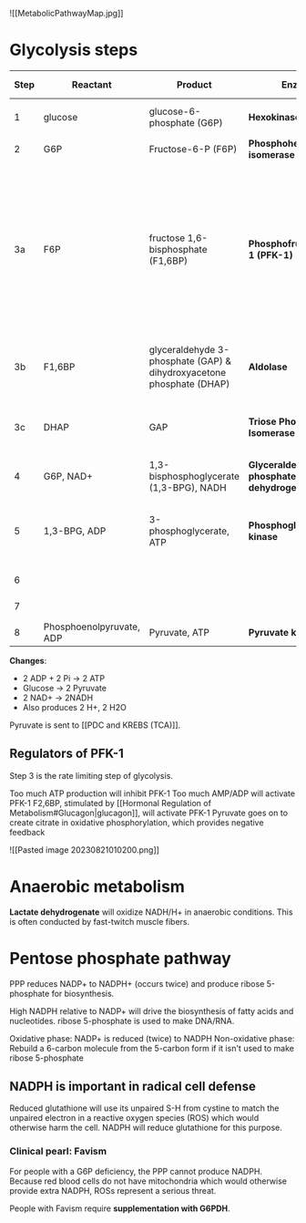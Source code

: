 ![[MetabolicPathwayMap.jpg]]
# Glycolysis steps
| Step | Reactant                 | Product                                                              | Enzyme                                       | Energy                      | dG (kJ/mol) | Notes                                                                                                                                            |
| ---- | ------------------------ | -------------------------------------------------------------------- | -------------------------------------------- | --------------------------- | ----------- | ------------------------------------------------------------------------------------------------------------------------------------------------ |
| 1    | glucose                  | glucose-6-phosphate (G6P)                                            | **Hexokinase**                               | Irreversible (ATP consumed) | -20.9       | First waterfall step                                                                                                                             |
| 2    | G6P                      | Fructose-6-P (F6P)                                                   | **Phosphohexose isomerase**                  |                             | 2.2         |                                                                                                                                                  |
| 3a   | F6P                      | fructose 1,6-bisphosphate (F1,6BP)                                   | **Phosphofructokinase-1 (PFK-1)**            | Irreversible (ATP consumed) | -17.2       | Second waterfall step. This step guarentees the sugar will proceed down glycolysis. Alternatively, G6P may have been shuttled to other pathways. |
| 3b   | F1,6BP                   | glyceraldehyde 3-phosphate (GAP) & dihydroxyacetone phosphate (DHAP) | **Aldolase**                                 | Reversible                  | 22.8        | GAP and DHAP concentration generally remain low                                                                                                  |
| 3c   | DHAP                     | GAP                                                                  | **Triose Phosphate Isomerase**               |                             | 7.9         | Only GAP can be used in step 6, so DHAP has to be converted                                                                                      |
| 4    | G6P, NAD+                | 1,3-bisphosphoglycerate (1,3-BPG), NADH                              | **Glyceraldehyde 3-phosphate dehydrogenase** |                             | 12.2        |                                                                                                                                                  |
| 5    | 1,3-BPG, ADP             | 3-phosphoglycerate, ATP                                              | **Phosphoglycerate kinase**                  |                             | -18.5       | 1 ATP is generated per GAP, so we are now net 0 energy wise                                                                                      |
| 6    |                          |                                                                      |                                              |                             |             | NOT IMPORTANT                                                                                                                                    |
| 7    |                          |                                                                      |                                              |                             |             | NOT IMPORTANT                                                                                                                                    |
| 8    | Phosphoenolpyruvate, ADP | Pyruvate, ATP                                                        | **Pyruvate kinase**                          | Irreversible                | -31.4       | Third waterfall step                                                                                                                             |

**Changes**:
- 2 ADP + 2 Pi -> 2 ATP
- Glucose -> 2 Pyruvate
- 2 NAD+ -> 2NADH
- Also produces 2 H+, 2 H2O

Pyruvate is sent to [[PDC and KREBS (TCA)]].
## Regulators of PFK-1
Step 3 is the rate limiting step of glycolysis.

Too much ATP production will inhibit PFK-1
Too much AMP/ADP will activate PFK-1
F2,6BP, stimulated by [[Hormonal Regulation of Metabolism#Glucagon|glucagon]], will activate PFK-1
Pyruvate goes on to create citrate in oxidative phosphorylation, which provides negative feedback

![[Pasted image 20230821010200.png]]

# Anaerobic metabolism
**Lactate dehydrogenate** will oxidize NADH/H+ in anaerobic conditions. This is often conducted by fast-twitch muscle fibers.
# Pentose phosphate pathway
PPP reduces NADP+ to NADPH+ (occurs twice) and produce ribose 5-phosphate for biosynthesis.

High NADPH relative to NADP+ will drive the biosynthesis of fatty acids and nucleotides. ribose 5-phosphate is used to make DNA/RNA.

Oxidative phase: NADP+ is reduced (twice) to NADPH
Non-oxidative phase: Rebuild a 6-carbon molecule from the 5-carbon form if it isn't used to make ribose 5-phosphate
## NADPH is important in radical cell defense
Reduced glutathione will use its unpaired S-H from cystine to match the unpaired electron in a reactive oxygen species (ROS) which would otherwise harm the cell. NADPH will reduce glutathione for this purpose.
### Clinical pearl: Favism
For people with a G6P deficiency, the PPP cannot produce NADPH. Because red blood cells do not have mitochondria which would otherwise provide extra NADPH, ROSs represent a serious threat.

People with Favism require **supplementation with G6PDH**.